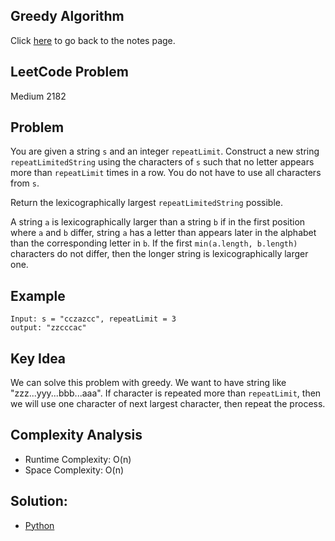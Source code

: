 ## Greedy Algorithm
Click [here](../notes.md) to go back to the notes page.

## LeetCode Problem
Medium 2182

## Problem
You are given a string `s` and an integer `repeatLimit`. Construct a new string `repeatLimitedString` using the characters of `s` such that no letter appears more than `repeatLimit` times in a row. You do not have to use all characters from `s`.

Return the lexicographically largest `repeatLimitedString` possible.

A string `a` is lexicographically larger than a string `b` if in the first position where `a` and `b` differ, string `a` has a letter than appears later in the alphabet than the corresponding letter in `b`. If the first `min(a.length, b.length)` characters do not differ, then the longer string is lexicographically larger one.

## Example
```
Input: s = "cczazcc", repeatLimit = 3
output: "zzcccac"
```

## Key Idea
We can solve this problem with greedy. We want to have string like "zzz...yyy...bbb...aaa". If character is repeated more than `repeatLimit`, then we will use one character of next largest character, then repeat the process.

## Complexity Analysis
- Runtime Complexity: O(n)
- Space Complexity: O(n)

## Solution:
- [Python](./solution.py)